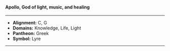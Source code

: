 #### Apollo, God of light, music, and healing
___

- **Alignment:** C, G
- **Domains:** Knowledge, Life, Light
- **Pantheon:** Greek
- **Symbol:** Lyre
___
